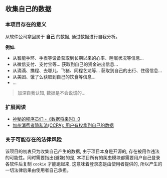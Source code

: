 ## 收集自己的数据

### 本项目存在的意义

从软件公司拿回属于 **自己** 的数据, 通过数据进行自我分析。

**例如:**

- 从智能手环、手表等设备获取到长期以来的心率、睡眠状况等信息...
- 从微信支付、支付宝等... 获取到自己的资金进出信息...
- 从滴滴、携程、去哪儿、飞猪、同程艺龙等... 获取到自己的出行、住宿信息...
- 从美团、饿了么获取到自己的饮食等信息...
- ...

> 加深自我认知, 数据是不会说谎的...

### 扩展阅读

- [神秘的程序员们 -《数据将来时》0](https://mp.weixin.qq.com/s/nR666bmgpd0dfxnEAZ1SfA)
- [加州消费者隐私法(CCPA): 用户有权拿到自己的数据](https://www.csoonline.com/article/3292578/california-consumer-privacy-act-what-you-need-to-know-to-be-compliant.html)

### 关于可能存在的法律风险

该项目的初衷只为收集自己产生的数据, 由于项目本身是开源的, 存在被用作违法的可能性。同时需要指出(避嫌)的是, 本项目所有的爬虫模块都需要用户自己登录各软件后复制 `cookie` 才能跑起来, 这意味着登录态是由使用者提供的, 所以产生的一切法律后果由使用者自己承担。 

